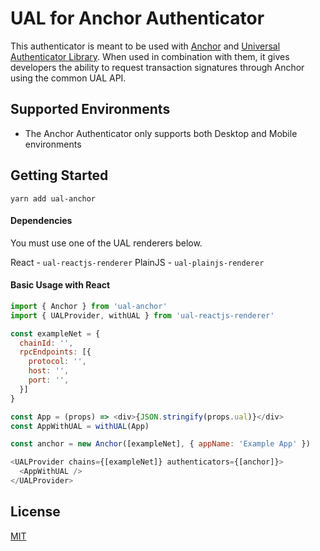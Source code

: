 # UAL for Anchor Authenticator

This authenticator is meant to be used with [Anchor](https://github.com/greymass/anchor/) and [Universal Authenticator Library](https://github.com/EOSIO/universal-authenticator-library). When used in combination with them, it gives developers the ability to request transaction signatures through Anchor using the common UAL API.

## Supported Environments

- The Anchor Authenticator only supports both Desktop and Mobile environments

## Getting Started

`yarn add ual-anchor`

#### Dependencies

You must use one of the UAL renderers below.

React - `ual-reactjs-renderer`
PlainJS - `ual-plainjs-renderer`

#### Basic Usage with React

```javascript
import { Anchor } from 'ual-anchor'
import { UALProvider, withUAL } from 'ual-reactjs-renderer'

const exampleNet = {
  chainId: '',
  rpcEndpoints: [{
    protocol: '',
    host: '',
    port: '',
  }]
}

const App = (props) => <div>{JSON.stringify(props.ual)}</div>
const AppWithUAL = withUAL(App)

const anchor = new Anchor([exampleNet], { appName: 'Example App' })

<UALProvider chains={[exampleNet]} authenticators={[anchor]}>
  <AppWithUAL />
</UALProvider>
```

## License

[MIT](https://github.com/EOSIO/ual-anchor/blob/develop/LICENSE)
